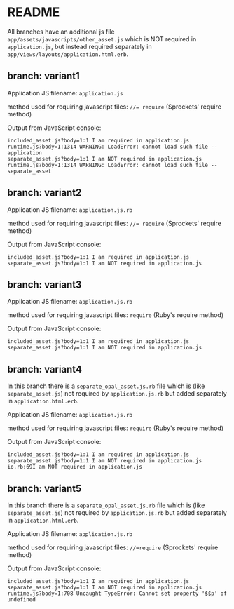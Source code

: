 # README

All branches have an additional js file `app/assets/javascripts/other_asset.js` which is NOT required in `application.js`, but instead required separately in `app/views/layouts/application.html.erb`.

## branch: variant1
Application JS filename: `application.js`

method used for requiring javascript files: `//= require` (Sprockets' require method)

Output from JavaScript console: 
```
included_asset.js?body=1:1 I am required in application.js
runtime.js?body=1:1314 WARNING: LoadError: cannot load such file -- application
separate_asset.js?body=1:1 I am NOT required in application.js
runtime.js?body=1:1314 WARNING: LoadError: cannot load such file -- separate_asset
```

## branch: variant2
Application JS filename: `application.js.rb`

method used for requiring javascript files: `//= require` (Sprockets' require method)

Output from JavaScript console: 
```
included_asset.js?body=1:1 I am required in application.js
separate_asset.js?body=1:1 I am NOT required in application.js
```

## branch: variant3
Application JS filename: `application.js.rb`

method used for requiring javascript files: `require` (Ruby's require method)

Output from JavaScript console: 
```
included_asset.js?body=1:1 I am required in application.js
separate_asset.js?body=1:1 I am NOT required in application.js
```

## branch: variant4

In this branch there is a `separate_opal_asset.js.rb` file which is (like `separate_asset.js`) not required by `application.js.rb` but added separately in `application.html.erb`.

Application JS filename: `application.js.rb`

method used for requiring javascript files: `require` (Ruby's require method)

Output from JavaScript console: 
```
included_asset.js?body=1:1 I am required in application.js
separate_asset.js?body=1:1 I am NOT required in application.js
io.rb:69I am NOT required in application.js
```

## branch: variant5

In this branch there is a `separate_opal_asset.js.rb` file which is (like `separate_asset.js`) not required by `application.js.rb` but added separately in `application.html.erb`.

Application JS filename: `application.js.rb`

method used for requiring javascript files: `//=require` (Sprockets' require method)

Output from JavaScript console: 
```
included_asset.js?body=1:1 I am required in application.js
separate_asset.js?body=1:1 I am NOT required in application.js
runtime.js?body=1:708 Uncaught TypeError: Cannot set property '$$p' of undefined
```
